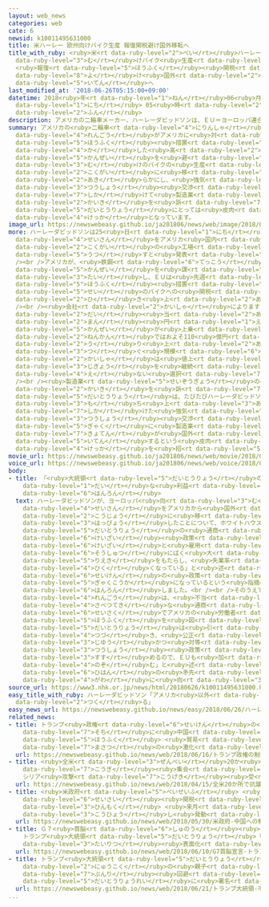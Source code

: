 ```yaml
---
layout: web_news
categories: web
cate: 6
newsid: k10011495631000
title: 米ハーレー 欧州向けバイク生産 報復関税避け国外移転へ
title_with_ruby: <ruby>米<rt data-ruby-level="2">べい</rt></ruby>ハーレー <ruby>欧州<rt data-ruby-level="7">おうしゅう</rt></ruby><ruby>向<rt
  data-ruby-level="3">む</rt></ruby>けバイク<ruby>生産<rt data-ruby-level="4">せいさん</rt></ruby>
  <ruby>報復<rt data-ruby-level="5">ほうふく</rt></ruby><ruby>関税<rt data-ruby-level="5">かんぜい</rt></ruby><ruby>避<rt
  data-ruby-level="8">よ</rt></ruby>け<ruby>国外<rt data-ruby-level="2">こくがい</rt></ruby><ruby>移転<rt
  data-ruby-level="5">いてん</rt></ruby>へ
last_modified_at: '2018-06-26T05:15:00+09:00'
datetime: 2018<ruby>年<rt data-ruby-level="1">ねん</rt></ruby>06<ruby>月<rt data-ruby-level="1">がつ</rt></ruby>26<ruby>日<rt
  data-ruby-level="1">にち</rt></ruby> 05<ruby>時<rt data-ruby-level="2">じ</rt></ruby>15<ruby>分<rt
  data-ruby-level="2">ふん</rt></ruby>
description: アメリカの二輪車メーカー、ハーレーダビッドソンは、ＥＵ＝ヨーロッパ連合がアメリカに対する報復措置として課した高い関税を避けるため、ヨーロッパ向けのバイクの生産を国外に移すことを明らかにし、強気の通商交渉を仕掛けて製造業のアメリカ回帰を訴えるトランプ大統領にとっては皮肉な結果となっています。
summary: アメリカの<ruby>二輪車<rt data-ruby-level="4">にりんしゃ</rt></ruby>メーカー、ハーレーダビッドソンは、ＥＵ＝ヨーロッパ<ruby>連合<rt
  data-ruby-level="4">れんごう</rt></ruby>がアメリカに<ruby>対<rt data-ruby-level="3">たい</rt></ruby>する<ruby>報復<rt
  data-ruby-level="5">ほうふく</rt></ruby><ruby>措置<rt data-ruby-level="7">そち</rt></ruby>として<ruby>課<rt
  data-ruby-level="4">か</rt></ruby>した<ruby>高<rt data-ruby-level="2">たか</rt></ruby>い<ruby>関税<rt
  data-ruby-level="5">かんぜい</rt></ruby>を<ruby>避<rt data-ruby-level="7">さ</rt></ruby>けるため、ヨーロッパ<ruby>向<rt
  data-ruby-level="3">む</rt></ruby>けのバイクの<ruby>生産<rt data-ruby-level="4">せいさん</rt></ruby>を<ruby>国外<rt
  data-ruby-level="2">こくがい</rt></ruby>に<ruby>移<rt data-ruby-level="5">うつ</rt></ruby>すことを<ruby>明<rt
  data-ruby-level="2">あき</rt></ruby>らかにし、<ruby>強気<rt data-ruby-level="2">つよき</rt></ruby>の<ruby>通商<rt
  data-ruby-level="3">つうしょう</rt></ruby><ruby>交渉<rt data-ruby-level="7">こうしょう</rt></ruby>を<ruby>仕掛<rt
  data-ruby-level="7">しか</rt></ruby>けて<ruby>製造業<rt data-ruby-level="5">せいぞうぎょう</rt></ruby>のアメリカ<ruby>回帰<rt
  data-ruby-level="2">かいき</rt></ruby>を<ruby>訴<rt data-ruby-level="7">うった</rt></ruby>えるトランプ<ruby>大統領<rt
  data-ruby-level="5">だいとうりょう</rt></ruby>にとっては<ruby>皮肉<rt data-ruby-level="3">ひにく</rt></ruby>な<ruby>結果<rt
  data-ruby-level="4">けっか</rt></ruby>となっています。
image_url: https://newswebeasy.github.io/ja201806/news/web/image/2018/06/26/K10011495631_1806260621_1806260631_01_03.jpg
more: ハーレーダビッドソンは25<ruby>日<rt data-ruby-level="1">にち</rt></ruby>、ヨーロッパ<ruby>向<rt data-ruby-level="3">む</rt></ruby>けのバイクの<ruby>生産<rt
  data-ruby-level="4">せいさん</rt></ruby>をアメリカ<ruby>国内<rt data-ruby-level="2">こくない</rt></ruby>から<ruby>国外<rt
  data-ruby-level="2">こくがい</rt></ruby>の<ruby>工場<rt data-ruby-level="2">こうじょう</rt></ruby>に<ruby>移<rt
  data-ruby-level="5">うつ</rt></ruby>すと<ruby>発表<rt data-ruby-level="3">はっぴょう</rt></ruby>しました。<br
  /><br />アメリカが、<ruby>鉄鋼<rt data-ruby-level="6">てっこう</rt></ruby><ruby>製品<rt data-ruby-level="5">せいひん</rt></ruby>に25％の<ruby>関税<rt
  data-ruby-level="5">かんぜい</rt></ruby>を<ruby>課<rt data-ruby-level="4">か</rt></ruby>したのに<ruby>対<rt
  data-ruby-level="3">たい</rt></ruby>し、ＥＵは<ruby>先週<rt data-ruby-level="2">せんしゅう</rt></ruby>から<ruby>報復<rt
  data-ruby-level="5">ほうふく</rt></ruby><ruby>措置<rt data-ruby-level="7">そち</rt></ruby>をとりアメリカ<ruby>製<rt
  data-ruby-level="5">せい</rt></ruby>のバイクへの<ruby>関税<rt data-ruby-level="5">かんぜい</rt></ruby>を６％から31％に<ruby>引<rt
  data-ruby-level="2">ひ</rt></ruby>き<ruby>上<rt data-ruby-level="2">あ</rt></ruby>げました。<br
  /><br /><ruby>会社<rt data-ruby-level="2">かいしゃ</rt></ruby>によりますと、この<ruby>措置<rt data-ruby-level="7">そち</rt></ruby>でバイク１<ruby>台<rt
  data-ruby-level="2">だい</rt></ruby><ruby>当<rt data-ruby-level="2">あ</rt></ruby>たりおよそ2200ドル、24<ruby>万<rt
  data-ruby-level="2">まん</rt></ruby><ruby>円<rt data-ruby-level="1">えん</rt></ruby>の<ruby>関税<rt
  data-ruby-level="5">かんぜい</rt></ruby>が<ruby>上乗<rt data-ruby-level="3">うわの</rt></ruby>せされ、<ruby>年間<rt
  data-ruby-level="2">ねんかん</rt></ruby>ではおよそ110<ruby>億円<rt data-ruby-level="4">おくえん</rt></ruby>にのぼるということです。ヨーロッパでの<ruby>売<rt
  data-ruby-level="2">う</rt></ruby>り<ruby>上<rt data-ruby-level="2">あ</rt></ruby>げはアメリカに<ruby>次<rt
  data-ruby-level="3">つ</rt></ruby>ぐ<ruby>規模<rt data-ruby-level="6">きぼ</rt></ruby>だということで、<ruby>会社<rt
  data-ruby-level="2">かいしゃ</rt></ruby>は<ruby>値上<rt data-ruby-level="6">ねあ</rt></ruby>げせずに<ruby>事業<rt
  data-ruby-level="3">じぎょう</rt></ruby>を<ruby>継続<rt data-ruby-level="7">けいぞく</rt></ruby>するためには、やむを<ruby>得<rt
  data-ruby-level="4">え</rt></ruby>ない<ruby>選択<rt data-ruby-level="7">せんたく</rt></ruby>だとしています。<br
  /><br /><ruby>製造業<rt data-ruby-level="5">せいぞうぎょう</rt></ruby>の<ruby>国内<rt data-ruby-level="2">こくない</rt></ruby><ruby>回帰<rt
  data-ruby-level="2">かいき</rt></ruby>を<ruby>訴<rt data-ruby-level="7">うった</rt></ruby>えるトランプ<ruby>大統領<rt
  data-ruby-level="5">だいとうりょう</rt></ruby>は、たびたびハーレーダビッドソンをメイドインアメリカの<ruby>象徴<rt data-ruby-level="7">しょうちょう</rt></ruby>として<ruby>持<rt
  data-ruby-level="3">も</rt></ruby>ち<ruby>上<rt data-ruby-level="3">あ</rt></ruby>げてきましたが、みずから<ruby>仕掛<rt
  data-ruby-level="7">しか</rt></ruby>けた<ruby>強気<rt data-ruby-level="2">つよき</rt></ruby>の<ruby>通商<rt
  data-ruby-level="3">つうしょう</rt></ruby><ruby>交渉<rt data-ruby-level="7">こうしょう</rt></ruby>で、<ruby>逆<rt
  data-ruby-level="5">ぎゃく</rt></ruby>に<ruby>製造業<rt data-ruby-level="5">せいぞうぎょう</rt></ruby>の<ruby>拠点<rt
  data-ruby-level="7">きょてん</rt></ruby>が<ruby>国外<rt data-ruby-level="2">こくがい</rt></ruby>に<ruby>移転<rt
  data-ruby-level="5">いてん</rt></ruby>するという<ruby>皮肉<rt data-ruby-level="3">ひにく</rt></ruby>な<ruby>結果<rt
  data-ruby-level="4">けっか</rt></ruby>を<ruby>招<rt data-ruby-level="5">まね</rt></ruby>くことになりました。
movie_url: https://newswebeasy.github.io/ja201806/news/web/movie/2018/06/26/k10011495631_201806260621_201806260631.mp4
voice_url: https://newswebeasy.github.io/ja201806/news/web/voice/2018/06/26/k10011495631_201806260621_201806260631.mp3
body:
- title: 「<ruby>大統領<rt data-ruby-level="5">だいとうりょう</rt></ruby>の<ruby>政策<rt data-ruby-level="6">せいさく</rt></ruby>はばく<ruby>大<rt
    data-ruby-level="1">だい</rt></ruby>な<ruby>利益<rt data-ruby-level="5">りえき</rt></ruby>」ホワイトハウス<ruby>反論<rt
    data-ruby-level="6">はんろん</rt></ruby>
  text: ハーレーダビッドソンが、ヨーロッパ<ruby>向<rt data-ruby-level="3">む</rt></ruby>けのバイクの<ruby>生産<rt
    data-ruby-level="4">せいさん</rt></ruby>をアメリカから<ruby>国外<rt data-ruby-level="2">こくがい</rt></ruby>の<ruby>工場<rt
    data-ruby-level="2">こうじょう</rt></ruby>に<ruby>移<rt data-ruby-level="5">うつ</rt></ruby>すと<ruby>発表<rt
    data-ruby-level="3">はっぴょう</rt></ruby>したことについて、ホワイトハウスのサンダース<ruby>報道官<rt data-ruby-level="5">ほうどうかん</rt></ruby>は「トランプ<ruby>大統領<rt
    data-ruby-level="5">だいとうりょう</rt></ruby>の<ruby>通商<rt data-ruby-level="3">つうしょう</rt></ruby>・<ruby>経済<rt
    data-ruby-level="6">けいざい</rt></ruby><ruby>政策<rt data-ruby-level="6">せいさく</rt></ruby>は、アメリカの<ruby>経済<rt
    data-ruby-level="6">けいざい</rt></ruby>と<ruby>雇用<rt data-ruby-level="7">こよう</rt></ruby>の<ruby>創出<rt
    data-ruby-level="6">そうしゅつ</rt></ruby>にばく<ruby>大<rt data-ruby-level="1">だい</rt></ruby>な<ruby>利益<rt
    data-ruby-level="5">りえき</rt></ruby>をもたらし、<ruby>失業率<rt data-ruby-level="5">しつぎょうりつ</rt></ruby>も<ruby>低<rt
    data-ruby-level="4">ひく</rt></ruby>くなっている」と<ruby>述<rt data-ruby-level="5">の</rt></ruby>べ、トランプ<ruby>政権<rt
    data-ruby-level="6">せいけん</rt></ruby>の<ruby>政策<rt data-ruby-level="6">せいさく</rt></ruby>がアメリカにとって<ruby>逆効果<rt
    data-ruby-level="5">ぎゃくこうか</rt></ruby>になっているという<ruby>指摘<rt data-ruby-level="7">してき</rt></ruby>に<ruby>反論<rt
    data-ruby-level="6">はんろん</rt></ruby>しました。<br /><br />そのうえで「ＥＵ＝ヨーロッパ<ruby>連合<rt
    data-ruby-level="4">れんごう</rt></ruby>は、<ruby>不当<rt data-ruby-level="4">ふとう</rt></ruby>で<ruby>差別的<rt
    data-ruby-level="4">さべつてき</rt></ruby>な<ruby>通商<rt data-ruby-level="3">つうしょう</rt></ruby><ruby>政策<rt
    data-ruby-level="6">せいさく</rt></ruby>でアメリカの<ruby>労働者<rt data-ruby-level="4">ろうどうしゃ</rt></ruby>への<ruby>報復<rt
    data-ruby-level="5">ほうふく</rt></ruby>を<ruby>図<rt data-ruby-level="7">はか</rt></ruby>っている。トランプ<ruby>大統領<rt
    data-ruby-level="5">だいとうりょう</rt></ruby>は<ruby>引<rt data-ruby-level="4">ひ</rt></ruby>き<ruby>続<rt
    data-ruby-level="4">つづ</rt></ruby>き、<ruby>公正<rt data-ruby-level="2">こうせい</rt></ruby>で<ruby>自由<rt
    data-ruby-level="3">じゆう</rt></ruby>かつ<ruby>対等<rt data-ruby-level="3">たいとう</rt></ruby>な<ruby>通商<rt
    data-ruby-level="3">つうしょう</rt></ruby><ruby>政策<rt data-ruby-level="6">せいさく</rt></ruby>を<ruby>進<rt
    data-ruby-level="3">すす</rt></ruby>めるので、ＥＵも<ruby>加<rt data-ruby-level="4">くわ</rt></ruby>わることを<ruby>望<rt
    data-ruby-level="4">のぞ</rt></ruby>む」と<ruby>述<rt data-ruby-level="5">の</rt></ruby>べて、<ruby>批判<rt
    data-ruby-level="6">ひはん</rt></ruby>の<ruby>矛先<rt data-ruby-level="7">ほこさき</rt></ruby>をＥＵ<ruby>側<rt
    data-ruby-level="4">がわ</rt></ruby>に<ruby>向<rt data-ruby-level="3">む</rt></ruby>けました。
source_url: https://www3.nhk.or.jp/news/html/20180626/k10011495631000.html
easy_title_with_ruby: ハーレーダビッドソン「アメリカ<ruby>以外<rt data-ruby-level="4">いがい</rt></ruby>でオートバイを<ruby>作<rt
  data-ruby-level="2">つく</rt></ruby>る」
easy_news_url: https://newswebeasy.github.io/news/easy/2018/06/26/ハーレーダビッドソンアメリカ以外でオートバイを作る
related_news:
- title: トランプ<ruby>政権<rt data-ruby-level="6">せいけん</rt></ruby>の<ruby>制裁<rt data-ruby-level="6">せいさい</rt></ruby><ruby>措置<rt
    data-ruby-level="7">そち</rt></ruby>に<ruby>中国<rt data-ruby-level="2">ちゅうごく</rt></ruby>も<ruby>報復<rt
    data-ruby-level="5">ほうふく</rt></ruby> <ruby>貿易<rt data-ruby-level="5">ぼうえき</rt></ruby><ruby>摩擦<rt
    data-ruby-level="7">まさつ</rt></ruby>の<ruby>激化<rt data-ruby-level="6">げきか</rt></ruby>も
  url: https://newswebeasy.github.io/news/web/2018/06/16/トランプ政権の制裁措置に中国も報復-貿易摩擦の激化も
- title: <ruby>全米<rt data-ruby-level="3">ぜんべい</rt></ruby>20か<ruby>所<rt data-ruby-level="3">しょ</rt></ruby>で<ruby>抗議<rt
    data-ruby-level="7">こうぎ</rt></ruby><ruby>集会<rt data-ruby-level="3">しゅうかい</rt></ruby>
    シリア<ruby>攻撃<rt data-ruby-level="7">こうげき</rt></ruby><ruby>受<rt data-ruby-level="3">う</rt></ruby>けて
  url: https://newswebeasy.github.io/news/web/2018/04/15/全米20か所で抗議集会-シリア攻撃受けて
- title: <ruby>米政府<rt data-ruby-level="5">べいせいふ</rt></ruby> <ruby>中国<rt data-ruby-level="2">ちゅうごく</rt></ruby>への<ruby>制裁<rt
    data-ruby-level="6">せいさい</rt></ruby><ruby>関税<rt data-ruby-level="5">かんぜい</rt></ruby><ruby>品目<rt
    data-ruby-level="3">ひんもく</rt></ruby> <ruby>来月<rt data-ruby-level="2">らいげつ</rt></ruby><ruby>公表<rt
    data-ruby-level="3">こうひょう</rt></ruby>し<ruby>発動<rt data-ruby-level="3">はつどう</rt></ruby>へ
  url: https://newswebeasy.github.io/news/web/2018/05/30/米政府-中国への制裁関税品目-来月公表し発動へ
- title: Ｇ７<ruby>首脳<rt data-ruby-level="6">しゅのう</rt></ruby><ruby>宣言<rt data-ruby-level="6">せんげん</rt></ruby>
    トランプ<ruby>大統領<rt data-ruby-level="5">だいとうりょう</rt></ruby>「<ruby>承認<rt data-ruby-level="7">しょうにん</rt></ruby>しない」<ruby>対立<rt
    data-ruby-level="3">たいりつ</rt></ruby><ruby>表面化<rt data-ruby-level="3">ひょうめんか</rt></ruby>
  url: https://newswebeasy.github.io/news/web/2018/06/10/G7首脳宣言-トランプ大統領承認しない対立表面化
- title: トランプ<ruby>大統領<rt data-ruby-level="5">だいとうりょう</rt></ruby> <ruby>不法<rt data-ruby-level="4">ふほう</rt></ruby><ruby>入国<rt
    data-ruby-level="2">にゅうこく</rt></ruby>の<ruby>親子<rt data-ruby-level="2">おやこ</rt></ruby><ruby>分離<rt
    data-ruby-level="7">ぶんり</rt></ruby><ruby>回避<rt data-ruby-level="7">かいひ</rt></ruby>の<ruby>大統領令<rt
    data-ruby-level="5">だいとうりょうれい</rt></ruby>に<ruby>署名<rt data-ruby-level="6">しょめい</rt></ruby>
  url: https://newswebeasy.github.io/news/web/2018/06/21/トランプ大統領-不法入国の親子分離回避の大統領令に署名
...
```


